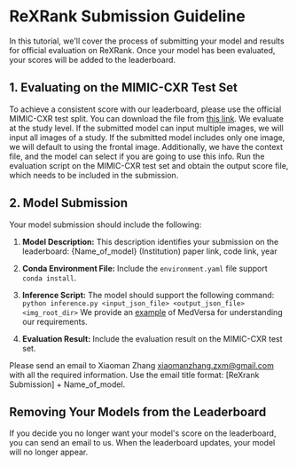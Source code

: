 # ReXRank Submission Guideline

In this tutorial, we'll cover the process of submitting your model and results for official evaluation on ReXRank. Once your model has been evaluated, your scores will be added to the leaderboard.

## 1. Evaluating on the MIMIC-CXR Test Set

To achieve a consistent score with our leaderboard, please use the official MIMIC-CXR test split. You can download the file from [this link](https://physionet.org/content/mimic-cxr/2.0.0/). We evaluate at the study level. If the submitted model can input multiple images, we will input all images of a study. If the submitted model includes only one image, we will default to using the frontal image. Additionally, we have the context file, and the model can select if you are going to use this info. Run the evaluation script on the MIMIC-CXR test set and obtain the output score file, which needs to be included in the submission.

## 2. Model Submission

Your model submission should include the following:

1. **Model Description:** This description identifies your submission on the leaderboard: {Name_of_model} (Institution) paper link, code link, year

2. **Conda Environment File:** Include the `environment.yaml` file support `conda install`.

3. **Inference Script:** The model should support the following command: ```python inference.py <input_json_file> <output_json_file> <img_root_dir>```  We provide an [example](https://github.com/xiaoman-zhang/ReXrank/blob/gh-pages/example_files/merversa_inference.py) of MedVersa for understanding our requirements. 

4. **Evaluation Result:** Include the evaluation result on the MIMIC-CXR test set.

Please send an email to Xiaoman Zhang xiaomanzhang.zxm@gmail.com with all the required information. Use the email title format: [ReXrank Submission] + Name_of_model. 

## Removing Your Models from the Leaderboard

If you decide you no longer want your model's score on the leaderboard, you can send an email to us. When the leaderboard updates, your model will no longer appear.

